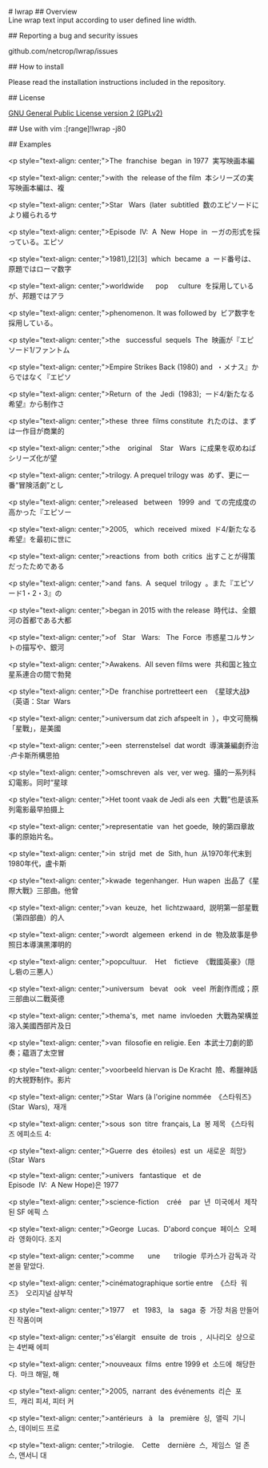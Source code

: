 # lwrap
## Overview
Line wrap text input according to user defined line width.

## Reporting a bug and security issues

github.com/netcrop/lwrap/issues

## How to install

Please read the installation instructions included in the repository.

## License

[GNU General Public License version 2 (GPLv2)](https://github.com/netcrop/lwrap/COPYING)

## Use with vim
:[range]!lwrap -j80

## Examples

<p style="text-align: center;">The  franchise  began  in 1977 	実写映画本編</p>
<p style="text-align: center;">with  the  release of the film 	本シリーズの実写映画本編は、複</p>
<p style="text-align: center;">Star   Wars  (later  subtitled 	数のエピソードにより綴られるサ</p>
<p style="text-align: center;">Episode  IV:  A  New  Hope  in 	ーガの形式を採っている。エピソ</p>
<p style="text-align: center;">1981),[2][3]  which  became  a 	ード番号は、原題ではローマ数字</p>
<p style="text-align: center;">worldwide      pop     culture 	を採用しているが、邦題ではアラ</p>
<p style="text-align: center;">phenomenon. It was followed by 	ビア数字を採用している。</p>
<p style="text-align: center;">the   successful  sequels  The 	映画が『エピソード1/ファントム</p>
<p style="text-align: center;">Empire Strikes Back (1980) and 	・メナス』からではなく『エピソ</p>
<p style="text-align: center;">Return  of  the  Jedi  (1983); 	ード4/新たなる希望』から制作さ</p>
<p style="text-align: center;">these  three  films constitute 	れたのは、まずは一作目が商業的</p>
<p style="text-align: center;">the    original    Star   Wars 	に成果を収めねばシリーズ化が望</p>
<p style="text-align: center;">trilogy. A prequel trilogy was 	めず、更に一番“冒険活劇”とし</p>
<p style="text-align: center;">released   between   1999  and 	ての完成度の高かった『エピソー</p>
<p style="text-align: center;">2005,   which  received  mixed 	ド4/新たなる希望』を最初に世に</p>
<p style="text-align: center;">reactions  from  both  critics 	出すことが得策だったためである</p>
<p style="text-align: center;">and  fans.  A  sequel  trilogy 	。また『エピソード1・2・3』の</p>
<p style="text-align: center;">began in 2015 with the release 	時代は、全銀河の首都である大都</p>
<p style="text-align: center;">of   Star   Wars:   The  Force 	市惑星コルサントの描写や、銀河</p>
<p style="text-align: center;">Awakens.  All seven films were 	共和国と独立星系連合の間で勃発</p>

<p style="text-align: center;">De  franchise portretteert een 	《星球大战》（英语：Star  Wars</p>
<p style="text-align: center;">universum dat zich afspeelt in 	），中文可簡稱「星戰」，是美國</p>
<p style="text-align: center;">een  sterrenstelsel  dat wordt 	導演兼編劇乔治·卢卡斯所構思拍</p>
<p style="text-align: center;">omschreven  als  ver, ver weg. 	攝的一系列科幻電影。同时“星球</p>
<p style="text-align: center;">Het toont vaak de Jedi als een 	大戰”也是该系列電影最早拍摄上</p>
<p style="text-align: center;">representatie  van  het goede, 	映的第四章故事的原始片名。</p>
<p style="text-align: center;">in  strijd  met  de  Sith, hun 	从1970年代末到1980年代，盧卡斯</p>
<p style="text-align: center;">kwade  tegenhanger.  Hun wapen 	出品了《星際大戰》三部曲。他曾</p>
<p style="text-align: center;">van  keuze,  het  lichtzwaard, 	説明第一部星戰（第四部曲）的人</p>
<p style="text-align: center;">wordt  algemeen  erkend  in de 	物及故事是參照日本導演黑澤明的</p>
<p style="text-align: center;">popcultuur.    Het    fictieve 	《戰國英豪》（隠し砦の三悪人）</p>
<p style="text-align: center;">universum   bevat   ook   veel 	所創作而成；原三部曲以二戰英德</p>
<p style="text-align: center;">thema's,  met  name  invloeden 	大戰為架構並溶入美國西部片及日</p>
<p style="text-align: center;">van  filosofie en religie. Een 	本武士刀劇的節奏；藴涵了太空冒</p>
<p style="text-align: center;">voorbeeld hiervan is De Kracht 	險、希臘神話的大視野制作。影片</p>

<p style="text-align: center;">Star  Wars (à l'origine nommée 	《스타워즈》(Star  Wars),  재개</p>
<p style="text-align: center;">sous  son  titre  français, La 	봉 제목 《스타워즈 에피소드 4: </p>
<p style="text-align: center;">Guerre  des  étoiles)  est  un 	새로운  희망》(Star  Wars </p>
<p style="text-align: center;">univers   fantastique   et  de 	Episode  IV:  A New Hope)은 1977</p>
<p style="text-align: center;">science-fiction    créé    par 	년  미국에서  제작된 SF 에픽 스</p>
<p style="text-align: center;">George  Lucas.  D'abord conçue 	페이스  오페라  영화이다. 조지 </p>
<p style="text-align: center;">comme       une       trilogie 	루카스가 감독과 각본을 맡았다. </p>
<p style="text-align: center;">cinématographique sortie entre 	《스타  워즈》  오리지널 삼부작 </p>
<p style="text-align: center;">1977    et   1983,   la   saga 	중  가장 처음 만들어진 작품이며</p>
<p style="text-align: center;">s'élargit   ensuite  de  trois 	,  시나리오  상으로는 4번째 에피</p>
<p style="text-align: center;">nouveaux  films  entre 1999 et 	소드에  해당한다.  마크 해밀, 해</p>
<p style="text-align: center;">2005,  narrant  des événements 	리슨  포드,  캐리 피셔, 피터 커</p>
<p style="text-align: center;">antérieurs   à   la   première 	싱,  앨릭  기니스, 데이비드 프로</p>
<p style="text-align: center;">trilogie.    Cette    dernière 	스,  제임스  얼 존스, 앤서니 대 </p>
